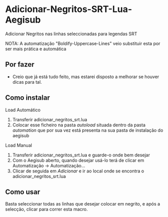 Adicionar-Negritos-SRT-Lua-Aegisub
==============================

Adicionar Negritos nas linhas seleccionadas para legendas SRT

NOTA: A automatização "Boldify-Uppercase-Lines" veio substituir esta por ser mais prática e automática

Por fazer
-----------------
* Creio que já está tudo feito, mas estarei disposto a melhorar se houver dicas para tal.


Como instalar
--------------

Load Automático

1. Transferir adicionar_negritos_srt.lua
2. Colocar esse ficheiro na pasta _autoload_ situada dentro da pasta _automation_ que por sua vez está presenta na sua pasta de instalação do aegisub


Load Manual

1. Transferir adicionar_negritos_srt.lua e guarde-o onde bem desejar
2. Com o Aegisub aberto, quando desejar usá-lo terá de clicar em Automatização -> Automatização...
3. Clicar de seguida em _Adicionar_ e ir ao local onde se encontra o adicionar_negritos_srt.lua


Como usar
---------

Basta seleccionar todas as linhas que desejar colocar em negrito, e após a selecção, clicar para correr esta macro.
